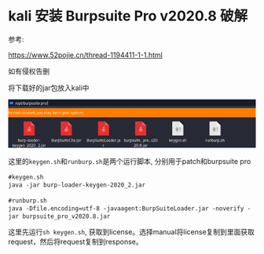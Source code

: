 # kali 安装 Burpsuite Pro v2020.8 破解

参考:

https://www.52pojie.cn/thread-1194411-1-1.html

如有侵权告删

将下载好的jar包放入kali中

![Snipaste_2020-09-10_20-54-39](https://github.com/dhay3/image-repo/raw/master/20210518/Snipaste_2020-09-10_20-54-39.3uofpjt3aeg0.png)

这里的`keygen.sh`和`runburp.sh`是两个运行脚本, 分别用于patch和burpsuite pro

```shell
#keygen.sh
java -jar burp-loader-keygen-2020_2.jar
    
#runburp.sh
java -Dfile.encoding=utf-8 -javaagent:BurpSuiteLoader.jar -noverify -jar burpsuite_pro_v2020.8.jar
```

这里先运行`sh keygen.sh`, 获取到license。选择manual将license复制到里面获取request，然后将request复制到response。
